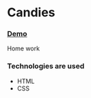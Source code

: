# Candies

### [Demo](https://ivanderkach.github.io/candies/src/index.html)

Home work


### Technologies are used

- HTML
- CSS

